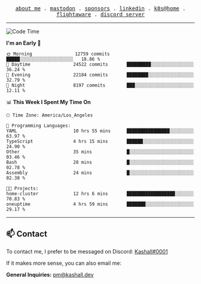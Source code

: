 <p align="center">
  <samp>
    <a href="https://jordanjones.org/">about me</a> .
    <a rel="me" href="https://mastodon.social/@kashall">mastodon</a> .
    <a href="https://github.com/sponsors/kashalls">sponsors</a> .
    <a href="https://linkedin.com/in/jordpjones">linkedin</a> .
    <a href="https://github.com/kashalls/home-cluster">k8s@home</a> .
    <a href="https://flightaware.com/adsb/stats/user/kashalls">flightaware</a> .
    <a href="https://discord.gg/V2WrCfqba9">discord server</a>
  </samp>
</p>

---

<!--START_SECTION:waka-->
![Code Time](http://img.shields.io/badge/Code%20Time-1%2C608%20hrs%2048%20mins-blue)

**I'm an Early 🐤** 

```text
🌞 Morning                12759 commits       █████░░░░░░░░░░░░░░░░░░░░   18.86 % 
🌆 Daytime                24522 commits       █████████░░░░░░░░░░░░░░░░   36.24 % 
🌃 Evening                22184 commits       ████████░░░░░░░░░░░░░░░░░   32.79 % 
🌙 Night                  8197 commits        ███░░░░░░░░░░░░░░░░░░░░░░   12.11 % 
```


📊 **This Week I Spent My Time On** 

```text
🕑︎ Time Zone: America/Los_Angeles

💬 Programming Languages: 
YAML                     10 hrs 55 mins      ████████████████░░░░░░░░░   63.97 % 
TypeScript               4 hrs 15 mins       ██████░░░░░░░░░░░░░░░░░░░   24.90 % 
Other                    35 mins             █░░░░░░░░░░░░░░░░░░░░░░░░   03.46 % 
Bash                     28 mins             █░░░░░░░░░░░░░░░░░░░░░░░░   02.78 % 
Assembly                 24 mins             █░░░░░░░░░░░░░░░░░░░░░░░░   02.38 % 

🐱‍💻 Projects: 
home-cluster             12 hrs 6 mins       ██████████████████░░░░░░░   70.83 % 
oneuptime                4 hrs 59 mins       ███████░░░░░░░░░░░░░░░░░░   29.17 % 
```


<!--END_SECTION:waka-->

---

## 📫 Contact

To contact me, I prefer to be messaged on Discord:  [Kashall#0001](https://discord.com/users/201077739589992448)

If it makes more sense, you can also email me:

**General Inquiries:** pm@kashall.dev  
